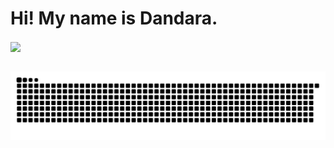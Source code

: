 <h1> Hi! My name is Dandara. </h1>

<div>
  <a href="https://github.com/dandaraaamorim">
  <img height="180em"   align="center" src="https://github-readme-stats.vercel.app/api?username=dandaraaamorim&show_icons=true&theme=jolly&include_all_commits=true&count_private=true"/>
  
</div>
 <br>
<div  align="center"> 
 
  ![Snake animation](https://github.com/dandaraaamorim/dandaraaamorim/blob/output/github-contribution-grid-snake.svg)
 
</div>

